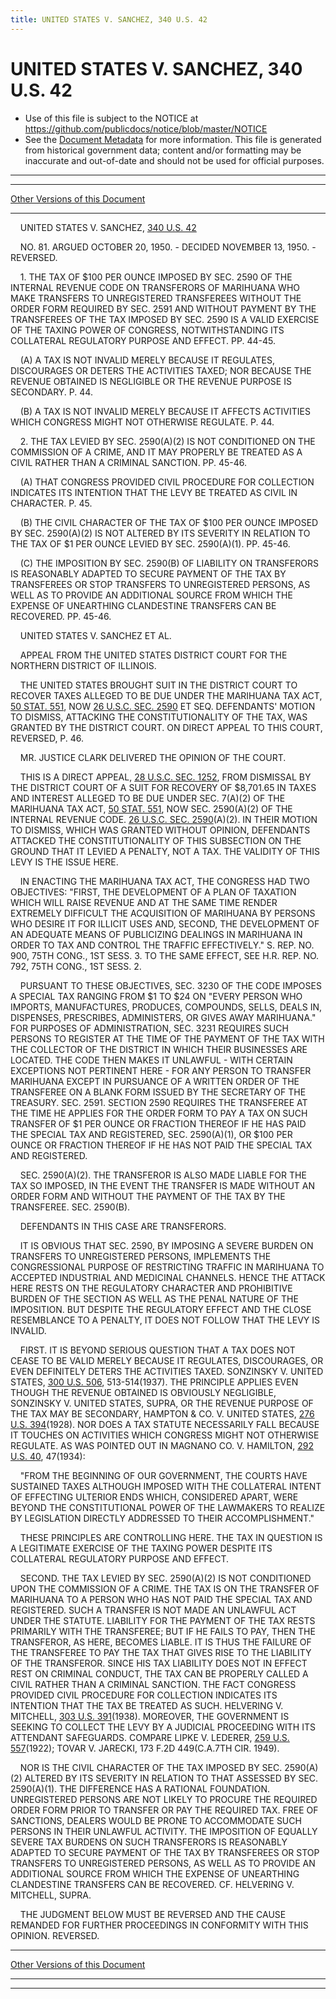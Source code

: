 ```yaml
---
title: UNITED STATES V. SANCHEZ, 340 U.S. 42
---
```


# UNITED STATES V. SANCHEZ, 340 U.S. 42

* Use of this file is subject to the NOTICE at https://github.com/publicdocs/notice/blob/master/NOTICE
* See the [Document Metadata](../../../index.md) for more information.
  This file is generated from historical government data; content and/or formatting may be inaccurate and out-of-date and should not be used for official purposes.

----------
----------

[Other Versions of this Document](https://publicdocs.github.io/go/links?ns=uslm-x&ref=%2Fus%2Fcourts%2Fscotus%2FusReporter%2F340%2F42)

----------

    UNITED STATES V. SANCHEZ, [340 U.S. 42][/us/courts/scotus/usReporter/340/42]

    NO. 81.  ARGUED OCTOBER 20, 1950.  - DECIDED NOVEMBER 13, 1950.  - REVERSED.

    1.  THE TAX OF $100 PER OUNCE IMPOSED BY SEC. 2590 OF THE INTERNAL REVENUE CODE ON TRANSFERORS OF MARIHUANA WHO MAKE TRANSFERS TO UNREGISTERED TRANSFEREES WITHOUT THE ORDER FORM REQUIRED BY SEC. 2591 AND WITHOUT PAYMENT BY THE TRANSFEREES OF THE TAX IMPOSED BY SEC. 2590 IS A VALID EXERCISE OF THE TAXING POWER OF CONGRESS, NOTWITHSTANDING ITS COLLATERAL REGULATORY PURPOSE AND EFFECT.  PP. 44-45.

    (A)  A TAX IS NOT INVALID MERELY BECAUSE IT REGULATES, DISCOURAGES OR DETERS THE ACTIVITIES TAXED; NOR BECAUSE THE REVENUE OBTAINED IS NEGLIGIBLE OR THE REVENUE PURPOSE IS SECONDARY.  P. 44.

    (B)  A TAX IS NOT INVALID MERELY BECAUSE IT AFFECTS ACTIVITIES WHICH CONGRESS MIGHT NOT OTHERWISE REGULATE.  P. 44.

    2.  THE TAX LEVIED BY SEC. 2590(A)(2) IS NOT CONDITIONED ON THE COMMISSION OF A CRIME, AND IT MAY PROPERLY BE TREATED AS A CIVIL RATHER THAN A CRIMINAL SANCTION.  PP. 45-46.

    (A)  THAT CONGRESS PROVIDED CIVIL PROCEDURE FOR COLLECTION INDICATES ITS INTENTION THAT THE LEVY BE TREATED AS CIVIL IN CHARACTER.  P. 45.

    (B)  THE CIVIL CHARACTER OF THE TAX OF $100 PER OUNCE IMPOSED BY SEC. 2590(A)(2) IS NOT ALTERED BY ITS SEVERITY IN RELATION TO THE TAX OF $1 PER OUNCE LEVIED BY SEC. 2590(A)(1).  PP. 45-46.

    (C)  THE IMPOSITION BY SEC. 2590(B) OF LIABILITY ON TRANSFERORS IS REASONABLY ADAPTED TO SECURE PAYMENT OF THE TAX BY TRANSFEREES OR STOP TRANSFERS TO UNREGISTERED PERSONS, AS WELL AS TO PROVIDE AN ADDITIONAL SOURCE FROM WHICH THE EXPENSE OF UNEARTHING CLANDESTINE TRANSFERS CAN BE RECOVERED.  PP. 45-46.

    UNITED STATES V. SANCHEZ ET AL.

    APPEAL FROM THE UNITED STATES DISTRICT COURT FOR THE NORTHERN DISTRICT OF ILLINOIS.

    THE UNITED STATES BROUGHT SUIT IN THE DISTRICT COURT TO RECOVER TAXES ALLEGED TO BE DUE UNDER THE MARIHUANA TAX ACT, [50 STAT. 551][/us/stat/50/551], NOW [26 U.S.C. SEC. 2590][/us/usc/t26/s2590] ET SEQ. DEFENDANTS' MOTION TO DISMISS, ATTACKING THE CONSTITUTIONALITY OF THE TAX, WAS GRANTED BY THE DISTRICT COURT.  ON DIRECT APPEAL TO THIS COURT, REVERSED, P. 46.

    MR. JUSTICE CLARK DELIVERED THE OPINION OF THE COURT.

    THIS IS A DIRECT APPEAL, [28 U.S.C. SEC. 1252][/us/usc/t28/s1252], FROM DISMISSAL BY THE DISTRICT COURT OF A SUIT FOR RECOVERY OF $8,701.65 IN TAXES AND INTEREST ALLEGED TO BE DUE UNDER SEC. 7(A)(2) OF THE MARIHUANA TAX ACT, [50 STAT. 551][/us/stat/50/551], NOW SEC. 2590(A)(2) OF THE INTERNAL REVENUE CODE.  [26 U.S.C. SEC. 2590][/us/usc/t26/s2590](A)(2).  IN THEIR MOTION TO DISMISS, WHICH WAS GRANTED WITHOUT OPINION, DEFENDANTS ATTACKED THE CONSTITUTIONALITY OF THIS SUBSECTION ON THE GROUND THAT IT LEVIED A PENALTY, NOT A TAX.  THE VALIDITY OF THIS LEVY IS THE ISSUE HERE.

    IN ENACTING THE MARIHUANA TAX ACT, THE CONGRESS HAD TWO OBJECTIVES: "FIRST, THE DEVELOPMENT OF A PLAN OF TAXATION WHICH WILL RAISE REVENUE AND AT THE SAME TIME RENDER EXTREMELY DIFFICULT THE ACQUISITION OF MARIHUANA BY PERSONS WHO DESIRE IT FOR ILLICIT USES AND, SECOND, THE DEVELOPMENT OF AN ADEQUATE MEANS OF PUBLICIZING DEALINGS IN MARIHUANA IN ORDER TO TAX AND CONTROL THE TRAFFIC EFFECTIVELY."  S. REP. NO. 900, 75TH CONG., 1ST SESS. 3.  TO THE SAME EFFECT, SEE H.R. REP. NO. 792, 75TH CONG., 1ST SESS. 2.

    PURSUANT TO THESE OBJECTIVES, SEC. 3230 OF THE CODE IMPOSES A SPECIAL TAX RANGING FROM $1 TO $24 ON "EVERY PERSON WHO IMPORTS, MANUFACTURES, PRODUCES, COMPOUNDS, SELLS, DEALS IN, DISPENSES, PRESCRIBES, ADMINISTERS, OR GIVES AWAY MARIHUANA."  FOR PURPOSES OF ADMINISTRATION, SEC. 3231 REQUIRES SUCH PERSONS TO REGISTER AT THE TIME OF THE PAYMENT OF THE TAX WITH THE COLLECTOR OF THE DISTRICT IN WHICH THEIR BUSINESSES ARE LOCATED.  THE CODE THEN MAKES IT UNLAWFUL - WITH CERTAIN EXCEPTIONS NOT PERTINENT HERE - FOR ANY PERSON TO TRANSFER MARIHUANA EXCEPT IN PURSUANCE OF A WRITTEN ORDER OF THE TRANSFEREE ON A BLANK FORM ISSUED BY THE SECRETARY OF THE TREASURY.  SEC. 2591.  SECTION 2590 REQUIRES THE TRANSFEREE AT THE TIME HE APPLIES FOR THE ORDER FORM TO PAY A TAX ON SUCH TRANSFER OF $1 PER OUNCE OR FRACTION THEREOF IF HE HAS PAID THE SPECIAL TAX AND REGISTERED, SEC. 2590(A)(1), OR $100 PER OUNCE OR FRACTION THEREOF IF HE HAS NOT PAID THE SPECIAL TAX AND REGISTERED.

    SEC. 2590(A)(2).  THE TRANSFEROR IS ALSO MADE LIABLE FOR THE TAX SO IMPOSED, IN THE EVENT THE TRANSFER IS MADE WITHOUT AN ORDER FORM AND WITHOUT THE PAYMENT OF THE TAX BY THE TRANSFEREE.  SEC. 2590(B).

    DEFENDANTS IN THIS CASE ARE TRANSFERORS.

    IT IS OBVIOUS THAT SEC. 2590, BY IMPOSING A SEVERE BURDEN ON TRANSFERS TO UNREGISTERED PERSONS, IMPLEMENTS THE CONGRESSIONAL PURPOSE OF RESTRICTING TRAFFIC IN MARIHUANA TO ACCEPTED INDUSTRIAL AND MEDICINAL CHANNELS.  HENCE THE ATTACK HERE RESTS ON THE REGULATORY CHARACTER AND PROHIBITIVE BURDEN OF THE SECTION AS WELL AS THE PENAL NATURE OF THE IMPOSITION.  BUT DESPITE THE REGULATORY EFFECT AND THE CLOSE RESEMBLANCE TO A PENALTY, IT DOES NOT FOLLOW THAT THE LEVY IS INVALID.

    FIRST.  IT IS BEYOND SERIOUS QUESTION THAT A TAX DOES NOT CEASE TO BE VALID MERELY BECAUSE IT REGULATES, DISCOURAGES, OR EVEN DEFINITELY DETERS THE ACTIVITIES TAXED.  SONZINSKY V. UNITED STATES, [300 U.S. 506][/us/courts/scotus/usReporter/300/506], 513-514(1937).  THE PRINCIPLE APPLIES EVEN THOUGH THE REVENUE OBTAINED IS OBVIOUSLY NEGLIGIBLE, SONZINSKY V. UNITED STATES, SUPRA, OR THE REVENUE PURPOSE OF THE TAX MAY BE SECONDARY, HAMPTON & CO. V. UNITED STATES, [276 U.S. 394][/us/courts/scotus/usReporter/276/394](1928).  NOR DOES A TAX STATUTE NECESSARILY FALL BECAUSE IT TOUCHES ON ACTIVITIES WHICH CONGRESS MIGHT NOT OTHERWISE REGULATE.  AS WAS POINTED OUT IN MAGNANO CO. V. HAMILTON, [292 U.S. 40][/us/courts/scotus/usReporter/292/40], 47(1934):

    "FROM THE BEGINNING OF OUR GOVERNMENT, THE COURTS HAVE SUSTAINED TAXES ALTHOUGH IMPOSED WITH THE COLLATERAL INTENT OF EFFECTING ULTERIOR ENDS WHICH, CONSIDERED APART, WERE BEYOND THE CONSTITUTIONAL POWER OF THE LAWMAKERS TO REALIZE BY LEGISLATION DIRECTLY ADDRESSED TO THEIR ACCOMPLISHMENT."

    THESE PRINCIPLES ARE CONTROLLING HERE.  THE TAX IN QUESTION IS A LEGITIMATE EXERCISE OF THE TAXING POWER DESPITE ITS COLLATERAL REGULATORY PURPOSE AND EFFECT.

    SECOND.  THE TAX LEVIED BY SEC. 2590(A)(2) IS NOT CONDITIONED UPON THE COMMISSION OF A CRIME.  THE TAX IS ON THE TRANSFER OF MARIHUANA TO A PERSON WHO HAS NOT PAID THE SPECIAL TAX AND REGISTERED.  SUCH A TRANSFER IS NOT MADE AN UNLAWFUL ACT UNDER THE STATUTE.  LIABILITY FOR THE PAYMENT OF THE TAX RESTS PRIMARILY WITH THE TRANSFEREE; BUT IF HE FAILS TO PAY, THEN THE TRANSFEROR, AS HERE, BECOMES LIABLE.  IT IS THUS THE FAILURE OF THE TRANSFEREE TO PAY THE TAX THAT GIVES RISE TO THE LIABILITY OF THE TRANSFEROR.  SINCE HIS TAX LIABILITY DOES NOT IN EFFECT REST ON CRIMINAL CONDUCT, THE TAX CAN BE PROPERLY CALLED A CIVIL RATHER THAN A CRIMINAL SANCTION.  THE FACT CONGRESS PROVIDED CIVIL PROCEDURE FOR COLLECTION INDICATES ITS INTENTION THAT THE TAX BE TREATED AS SUCH.  HELVERING V. MITCHELL, [303 U.S. 391][/us/courts/scotus/usReporter/303/391](1938).  MOREOVER, THE GOVERNMENT IS SEEKING TO COLLECT THE LEVY BY A JUDICIAL PROCEEDING WITH ITS ATTENDANT SAFEGUARDS.  COMPARE LIPKE V. LEDERER, [259 U.S. 557][/us/courts/scotus/usReporter/259/557](1922); TOVAR V. JARECKI, 173 F.2D 449(C.A.7TH CIR. 1949).

    NOR IS THE CIVIL CHARACTER OF THE TAX IMPOSED BY SEC. 2590(A)(2) ALTERED BY ITS SEVERITY IN RELATION TO THAT ASSESSED BY SEC. 2590(A)(1).  THE DIFFERENCE HAS A RATIONAL FOUNDATION.  UNREGISTERED PERSONS ARE NOT LIKELY TO PROCURE THE REQUIRED ORDER FORM PRIOR TO TRANSFER OR PAY THE REQUIRED TAX.  FREE OF SANCTIONS, DEALERS WOULD BE PRONE TO ACCOMMODATE SUCH PERSONS IN THEIR UNLAWFUL ACTIVITY.  THE IMPOSITION OF EQUALLY SEVERE TAX BURDENS ON SUCH TRANSFERORS IS REASONABLY ADAPTED TO SECURE PAYMENT OF THE TAX BY TRANSFEREES OR STOP TRANSFERS TO UNREGISTERED PERSONS, AS WELL AS TO PROVIDE AN ADDITIONAL SOURCE FROM WHICH THE EXPENSE OF UNEARTHING CLANDESTINE TRANSFERS CAN BE RECOVERED.  CF. HELVERING V. MITCHELL, SUPRA.

    THE JUDGMENT BELOW MUST BE REVERSED AND THE CAUSE REMANDED FOR FURTHER PROCEEDINGS IN CONFORMITY WITH THIS OPINION.  REVERSED.

----------

[Other Versions of this Document](https://publicdocs.github.io/go/links?ns=uslm-x&ref=%2Fus%2Fcourts%2Fscotus%2FusReporter%2F340%2F42)

----------
----------

[/us/courts/scotus/usReporter/340/42]: https://publicdocs.github.io/go/links?ns=uslm-x&ref=%2Fus%2Fcourts%2Fscotus%2FusReporter%2F340%2F42
[/us/stat/50/551]: https://publicdocs.github.io/go/links?ns=uslm&ref=%2Fus%2Fstat%2F50%2F551
[/us/usc/t26/s2590]: https://publicdocs.github.io/go/links?ns=uslm&ref=%2Fus%2Fusc%2Ft26%2Fs2590
[/us/usc/t28/s1252]: https://publicdocs.github.io/go/links?ns=uslm&ref=%2Fus%2Fusc%2Ft28%2Fs1252
[/us/stat/50/551]: https://publicdocs.github.io/go/links?ns=uslm&ref=%2Fus%2Fstat%2F50%2F551
[/us/usc/t26/s2590]: https://publicdocs.github.io/go/links?ns=uslm&ref=%2Fus%2Fusc%2Ft26%2Fs2590
[/us/courts/scotus/usReporter/300/506]: https://publicdocs.github.io/go/links?ns=uslm-x&ref=%2Fus%2Fcourts%2Fscotus%2FusReporter%2F300%2F506
[/us/courts/scotus/usReporter/276/394]: https://publicdocs.github.io/go/links?ns=uslm-x&ref=%2Fus%2Fcourts%2Fscotus%2FusReporter%2F276%2F394
[/us/courts/scotus/usReporter/292/40]: https://publicdocs.github.io/go/links?ns=uslm-x&ref=%2Fus%2Fcourts%2Fscotus%2FusReporter%2F292%2F40
[/us/courts/scotus/usReporter/303/391]: https://publicdocs.github.io/go/links?ns=uslm-x&ref=%2Fus%2Fcourts%2Fscotus%2FusReporter%2F303%2F391
[/us/courts/scotus/usReporter/259/557]: https://publicdocs.github.io/go/links?ns=uslm-x&ref=%2Fus%2Fcourts%2Fscotus%2FusReporter%2F259%2F557



